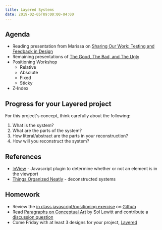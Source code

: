 ```yaml
---
title: Layered Systems
date: 2019-02-05T09:00:00-04:00
---
```


## Agenda

- Reading presentation from Marissa on [Sharing Our Work: Testing and Feedback in Design](https://alistapart.com/article/sharing-our-work-testing-feedback-in-design)
- Remaining presentations of [The Good, The Bad, and The Ugly](/projects/everything-is-designed/)
- Positioning Workshop
  - Relative
  - Absolute
  - Fixed
  - Sticky
- Z-Index

## Progress for your Layered project

For this project's concept, think carefully about the following:

1. What is the system?
2. What are the parts of the system?
3. How literal/abstract are the parts in your reconstruction?
4. How will you reconstruct the system?

## References

- [InView](https://github.com/camwiegert/in-view) - Javascript plugin to determine whether or not an element is in the viewport
- [Things Organized Neatly](http://thingsorganizedneatly.tumblr.com/) - deconstructed systems

## Homework

- Review the [in class javascript/positioning exercise](https://dleatherman.github.io/sp19-ci/04-javascript/) on [Github](https://github.com/dleatherman/dleatherman.github.io/tree/master/sp19-ci/04-javascript)
- Read [Paragraphs on Conceptual Art](https://ci.danleatherman.com/reading/paragraphs-on-conceptual-art-sol-lewitt.pdf) by Sol Lewitt and contribute a [discussion question](https://prmlg.ht/2RF5Qpd)
- Come Friday with at least 3 designs for your project, [Layered](/projects/layered)